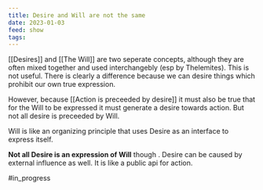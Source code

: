 ```yaml
---
title: Desire and Will are not the same
date: 2023-01-03
feed: show
tags:
---
```

[[Desires]] and [[The Will]] are two seperate concepts, although they are often mixed together and used interchangebly (esp by Thelemites). This is not useful. There is clearly a difference because we can desire things which prohibit our own true expression. 

However, because [[Action is preceeded by desire]] it must also be true that for the Will to be expressed it must generate a desire towards action. But not all desire is preceeded by Will.

Will is like an organizing principle that uses Desire as an interface to express itself.

__Not all Desire is an expression of Will__ though . 
Desire can be caused by external influence as well. It is like a public api for action.

#in_progress 
